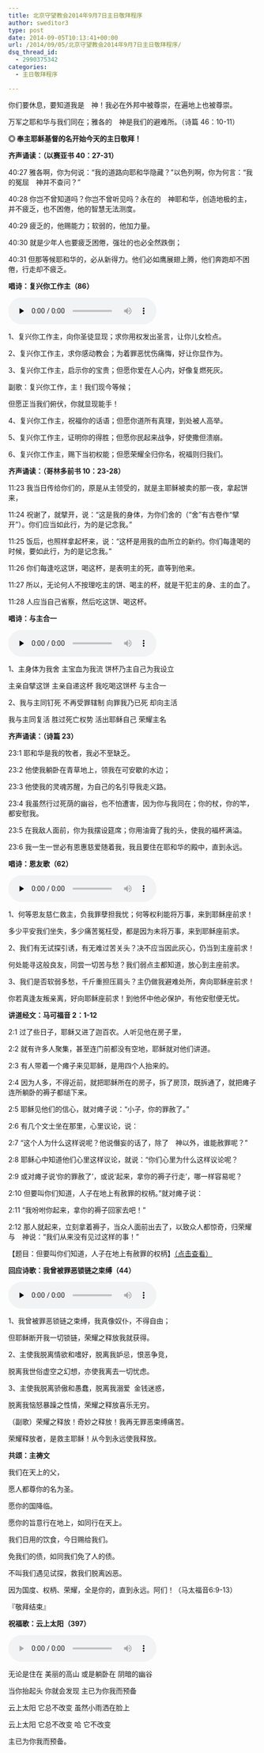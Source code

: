 ```yaml
---
title: 北京守望教会2014年9月7日主日敬拜程序
author: sweditor3
type: post
date: 2014-09-05T10:13:41+00:00
url: /2014/09/05/北京守望教会2014年9月7日主日敬拜程序/
dsq_thread_id:
  - 2990375342
categories:
  - 主日敬拜程序

---
```

你们要休息，要知道我是　神！我必在外邦中被尊崇，在遍地上也被尊崇。
  
万军之耶和华与我们同在；雅各的　神是我们的避难所。（诗篇 46：10-11）

**◎ 奉主耶稣基督的名开始今天的主日敬拜！**

**齐声诵读：（以赛亚书 40：27-31）**

40:27 雅各啊，你为何说：“我的道路向耶和华隐藏？”以色列啊，你为何言：“我的冤屈　神并不查问？”
  
40:28 你岂不曾知道吗？你岂不曾听见吗？永在的　神耶和华，创造地极的主，并不疲乏，也不困倦，他的智慧无法测度。
  
40:29 疲乏的，他赐能力；软弱的，他加力量。
  
40:30 就是少年人也要疲乏困倦，强壮的也必全然跌倒；
  
40:31 但那等候耶和华的，必从新得力。他们必如鹰展翅上腾，他们奔跑却不困倦，行走却不疲乏。

**唱诗：复兴你工作主（86）**

<div id="c-8574" class="grandmp3">
  <audio src="https://t5.shwchurch.org/wp-content/uploads/2013/07/20130705163856547.mp3" controls false preload="none" autobuffer="false"></audio>
</div>

1、复兴你工作主，向你圣徒显现；求你用权发出圣言，让你儿女检点。
  
2、复兴你工作主，求你感动教会；为着罪恶忧伤痛悔，好让你显作为。
  
3、复兴你工作主，启示你的宝贵；但愿你爱在人心内，好像复燃死灰。

副歌：复兴你工作，主！我们现今等候；
  
但愿正当我们俯伏，你就显现能手！

4、复兴你工作主，祝福你的话语；但愿你道所有真理，到处被人高举。
  
5、复兴你工作主，证明你的得胜；但愿你民起来战争，好使撒但溃崩。
  
6、复兴你工作主，赐下当初权能；但愿荣耀全归你名，祝福则归我们。

**齐声诵读：（哥林多前书 10：23-28）**

11:23 我当日传给你们的，原是从主领受的，就是主耶稣被卖的那一夜，拿起饼来，
  
11:24 祝谢了，就擘开，说：“这是我的身体，为你们舍的（“舍”有古卷作“擘开”）。你们应当如此行，为的是记念我。”
  
11:25 饭后，也照样拿起杯来，说：“这杯是用我的血所立的新约。你们每逢喝的时候，要如此行，为的是记念我。”
  
11:26 你们每逢吃这饼，喝这杯，是表明主的死，直等到他来。
  
11:27 所以，无论何人不按理吃主的饼、喝主的杯，就是干犯主的身、主的血了。
  
11:28 人应当自己省察，然后吃这饼、喝这杯。

**唱诗：与主合一**

<div id="c-5068" class="grandmp3">
  <audio src="https://t5.shwchurch.org/wp-content/uploads/2012/09/20120929234104447.mp3" controls false preload="none" autobuffer="false"></audio>
</div>

1、主身体为我舍 主宝血为我流 饼杯乃主自己为我设立
  
主亲自擘这饼 主亲自递这杯 我吃喝这饼杯 与主合一

2、我与主同钉死 不再受罪辖制 向罪我乃已死 却向主活
  
我与主同复活 胜过死亡权势 活出耶稣自己 荣耀主名

**齐声诵读：（诗篇 23）**

23:1 耶和华是我的牧者，我必不至缺乏。
  
23:2 他使我躺卧在青草地上，领我在可安歇的水边；
  
23:3 他使我的灵魂苏醒，为自己的名引导我走义路。
  
23:4 我虽然行过死荫的幽谷，也不怕遭害，因为你与我同在；你的杖，你的竿，都安慰我。
  
23:5 在我敌人面前，你为我摆设筵席；你用油膏了我的头，使我的福杯满溢。
  
23:6 我一生一世必有恩惠慈爱随着我，我且要住在耶和华的殿中，直到永远。

**唱诗：恩友歌（62）**

<div id="c-5108" class="grandmp3">
  <audio src="https://t5.shwchurch.org/wp-content/uploads/2012/09/20120930001638135.mp3" controls false preload="none" autobuffer="false"></audio>
</div>

1、何等恩友慈仁救主，负我罪孽担我忧；何等权利能将万事，来到耶稣座前求！
  
多少平安我们坐失，多少痛苦冤枉受，都是因为未将万事，来到耶稣座前求。

2、我们有无试探引诱，有无难过苦关头？决不应当因此灰心，仍当到主座前求！
  
何处能寻这般良友，同尝一切苦与愁？我们弱点主都知道，放心到主座前求。

3、我们是否软弱多愁，千斤重担压肩头？主仍做我避难处所，奔向耶稣座前求！
  
你若真逢友叛亲离，好向耶稣座前求！到他怀中他必保护，有他安慰便无忧。

**讲道经文：马可福音 2：1-12**

2:1 过了些日子，耶稣又进了迦百农。人听见他在房子里，
  
2:2 就有许多人聚集，甚至连门前都没有空地，耶稣就对他们讲道。
  
2:3 有人带着一个瘫子来见耶稣，是用四个人抬来的。
  
2:4 因为人多，不得近前，就把耶稣所在的房子，拆了房顶，既拆通了，就把瘫子连所躺卧的褥子都缒下来。
  
2:5 耶稣见他们的信心，就对瘫子说：“小子，你的罪赦了。”
  
2:6 有几个文士坐在那里，心里议论，说：
  
2:7 “这个人为什么这样说呢？他说僭妄的话了，除了　神以外，谁能赦罪呢？”
  
2:8 耶稣心中知道他们心里这样议论，就说：“你们心里为什么这样议论呢？
  
2:9 或对瘫子说‘你的罪赦了’，或说‘起来，拿你的褥子行走’，哪一样容易呢？
  
2:10 但要叫你们知道，人子在地上有赦罪的权柄。”就对瘫子说：
  
2:11 “我吩咐你起来，拿你的褥子回家去吧！”
  
2:12 那人就起来，立刻拿着褥子，当众人面前出去了，以致众人都惊奇，归荣耀与　神说：“我们从来没有见过这样的事！”

【题目：但要叫你们知道，人子在地上有赦罪的权柄】[（点击查看）][1]

**回应诗歌：我曾被罪恶锁链之束缚（44）**

<div id="c-5100" class="grandmp3">
  <audio src="https://t5.shwchurch.org/wp-content/uploads/2012/09/20120930000832367.mp3" controls false preload="none" autobuffer="false"></audio>
</div>

1、我曾被罪恶锁链之束缚，我真像奴仆，不得自由；
  
但耶稣断开我一切锁链，荣耀之释放我就获得。

2、主使我脱离情欲和嗜好，脱离我妒忌，恨恶争竞，
  
脱离我世俗虚空之幻想，亦使我离去一切忧虑。

3、主使我脱离骄傲和愚蠢，脱离我溺爱  金钱迷惑，
  
脱离我恼怒暴躁之性情，荣耀之释放喜乐无穷。

（副歌）荣耀之释放！奇妙之释放！我再无罪恶束缚痛苦。
  
荣耀释放者，是救主耶稣！从今到永远使我释放。
  
**共颂：主祷文**

我们在天上的父，
  
愿人都尊你的名为圣。
  
愿你的国降临。
  
愿你的旨意行在地上，如同行在天上。
  
我们日用的饮食，今日赐给我们。
  
免我们的债，如同我们免了人的债。
  
不叫我们遇见试探，救我们脱离凶恶。
  
因为国度、权柄、荣耀，全是你的，直到永远。阿们！（马太福音6:9-13）

『敬拜结束』

**祝福歌：云上太阳（397）**

<div id="c-5186" class="grandmp3">
  <audio src="" controls false preload="none" autobuffer="false"></audio>
</div>

无论是住在 美丽的高山 或是躺卧在 阴暗的幽谷
  
当你抬起头 你就会发现 主已为你我而预备
  
云上太阳 它总不改变 虽然小雨洒在脸上
  
云上太阳 它总不改变 哈 它不改变

主已为你我而预备。

&nbsp;

 [1]: /2014/09/05/但要叫你们知道人子在地上有赦罪的权柄2014/